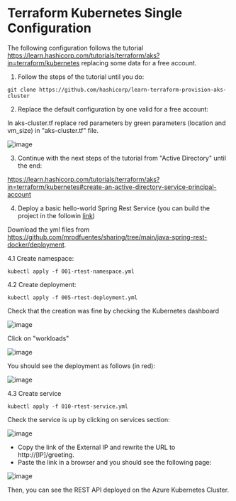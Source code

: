 # Terraform Kubernetes Single Configuration

The following configuration follows the tutorial https://learn.hashicorp.com/tutorials/terraform/aks?in=terraform/kubernetes replacing some data for a free account.

1.  Follow the steps of the tutorial until you do: 
```
git clone https://github.com/hashicorp/learn-terraform-provision-aks-cluster
```

2. Replace the default configuration by one valid for a free account:

In aks-cluster.tf replace red parameters by green parameters (location and vm_size) in "aks-cluster.tf" file.

![image](https://user-images.githubusercontent.com/5442722/167361548-7da92762-7e13-424a-b318-14b54cfd87c4.png)

3. Continue with the next steps of the tutorial from "Active Directory" until the end:

https://learn.hashicorp.com/tutorials/terraform/aks?in=terraform/kubernetes#create-an-active-directory-service-principal-account

4. Deploy a basic hello-world Spring Rest Service (you can build the project in the followin [link](https://github.com/mrodfuentes/sharing/tree/main/java-spring-rest-docker))

Download the yml files from https://github.com/mrodfuentes/sharing/tree/main/java-spring-rest-docker/deployment.

   4.1 Create namespace:
```
kubectl apply -f 001-rtest-namespace.yml
```
     
   4.2 Create deployment:
```
kubectl apply -f 005-rtest-deployment.yml
```
Check that the creation was fine by checking the Kubernetes dashboard 

![image](https://user-images.githubusercontent.com/5442722/167366941-c71a6d61-a4ce-4546-ab49-75cb298d2e68.png)

Click on "workloads"

![image](https://user-images.githubusercontent.com/5442722/167367118-70b137e3-e0a2-414e-b09a-2077c6e00cfb.png)

You should see the deployment as follows (in red):

![image](https://user-images.githubusercontent.com/5442722/167367324-81fc0264-923d-4fa5-b712-1df356b6d744.png)

   4.3 Create service
```
kubectl apply -f 010-rtest-service.yml
``` 
Check the service is up by clicking on services section:

![image](https://user-images.githubusercontent.com/5442722/167368271-29772aed-64fe-4603-847f-f5bb32ea1fd3.png)

- Copy the link of the External IP and rewrite the URL to http://[IP]/greeting.
- Paste the link in a browser and you should see the following page:

![image](https://user-images.githubusercontent.com/5442722/167368732-3c29ccec-2c3b-401c-bfc6-5911f346babe.png)

Then, you can see the REST API deployed on the Azure Kubernetes Cluster.









